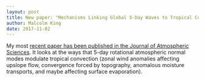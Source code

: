 ```yaml
---
layout: post
title: New paper: "Mechanisms Linking Global 5-Day Waves to Tropical Convection"
author: Malcolm King
date: 2017-11-02
---
```



My most [recent paper has been published in the Journal of Atmospheric Sciences](http://journals.ametsoc.org/doi/abs/10.1175/JAS-D-17-0101.1). It looks at the ways that 5-day rotational atmospheric normal modes modulate tropical convection (zonal wind anomalies affecting upslope flow, convergence forced by topography, anomalous moisture transports, and maybe affecting surface evaporation).
